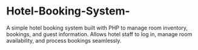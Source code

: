 # Hotel-Booking-System-
A simple hotel booking system built with PHP to manage room inventory, bookings, and guest information. Allows hotel staff to log in, manage room availability, and process bookings seamlessly.
